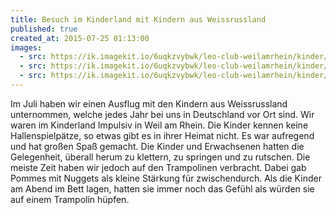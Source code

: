 ```yaml
---
title: Besuch im Kinderland mit Kindern aus Weissrussland
published: true
created_at: 2015-07-25 01:13:00
images:
  - src: https://ik.imagekit.io/6uqkzvybwk/leo-club-weilamrhein/kinder/15-01.jpg
  - src: https://ik.imagekit.io/6uqkzvybwk/leo-club-weilamrhein/kinder/15-02.jpg
  - src: https://ik.imagekit.io/6uqkzvybwk/leo-club-weilamrhein/kinder/15-03.jpg
---
```


Im Juli haben wir einen Ausflug mit den Kindern aus Weissrussland unternommen, welche jedes Jahr bei uns in Deutschland vor Ort sind. Wir waren im Kinderland Impulsiv in Weil am Rhein. Die Kinder kennen keine Hallenspielpätze, so etwas gibt es in ihrer Heimat nicht. Es war aufregend und hat großen Spaß gemacht. Die Kinder und Erwachsenen hatten die Gelegenheit, überall herum zu klettern, zu springen und zu rutschen. Die meiste Zeit haben wir jedoch auf den Trampolinen verbracht. Dabei gab Pommes mit Nuggets als kleine Stärkung für zwischendurch. Als die Kinder am Abend im Bett lagen, hatten sie immer noch das Gefühl als würden sie auf einem Trampolin hüpfen.
